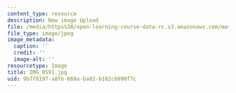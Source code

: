 ```yaml
---
content_type: resource
description: New image Upload
file: /media/https%3A/open-learning-course-data-rc.s3.amazonaws.com/mas-962-special-topics-new-textiles-spring-2010/9b7f8197a8fb869aba02b182c6090f7c_IMG_0591.jpg
file_type: image/jpeg
image_metadata:
  caption: ''
  credit: ''
  image-alt: ''
resourcetype: Image
title: IMG_0591.jpg
uid: 9b7f8197-a8fb-869a-ba02-b182c6090f7c
---
```

